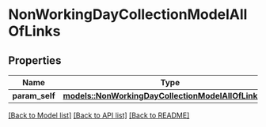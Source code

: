 # NonWorkingDayCollectionModelAllOfLinks

## Properties

Name | Type | Description | Notes
------------ | ------------- | ------------- | -------------
**param_self** | [**models::NonWorkingDayCollectionModelAllOfLinksSelf**](NonWorkingDayCollectionModel_allOf__links_self.md) |  | 

[[Back to Model list]](../README.md#documentation-for-models) [[Back to API list]](../README.md#documentation-for-api-endpoints) [[Back to README]](../README.md)



